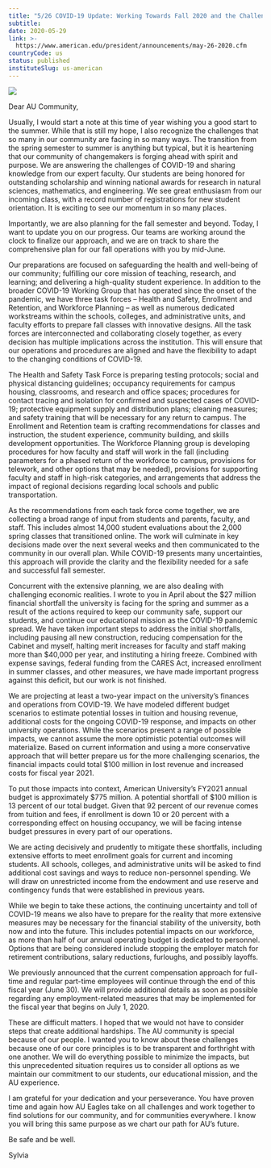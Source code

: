 ```yaml
---
title: "5/26 COVID-19 Update: Working Towards Fall 2020 and the Challenges Still to Come"
subtitle: 
date: 2020-05-29
link: >-
  https://www.american.edu/president/announcements/may-26-2020.cfm
countryCode: us
status: published
instituteSlug: us-american
---
```

![](https://www.american.edu/president/images/SMB-in-front-of-POB.jpg)

Dear AU Community,

Usually, I would start a note at this time of year wishing you a good start to the summer. While that is still my hope, I also recognize the challenges that so many in our community are facing in so many ways. The transition from the spring semester to summer is anything but typical, but it is heartening that our community of changemakers is forging ahead with spirit and purpose. We are answering the challenges of COVID-19 and sharing knowledge from our expert faculty. Our students are being honored for outstanding scholarship and winning national awards for research in natural sciences, mathematics, and engineering. We see great enthusiasm from our incoming class, with a record number of registrations for new student orientation. It is exciting to see our momentum in so many places.

Importantly, we are also planning for the fall semester and beyond. Today, I want to update you on our progress. Our teams are working around the clock to finalize our approach, and we are on track to share the comprehensive plan for our fall operations with you by mid-June.

Our preparations are focused on safeguarding the health and well-being of our community; fulfilling our core mission of teaching, research, and learning; and delivering a high-quality student experience. In addition to the broader COVID-19 Working Group that has operated since the onset of the pandemic, we have three task forces – Health and Safety, Enrollment and Retention, and Workforce Planning – as well as numerous dedicated workstreams within the schools, colleges, and administrative units, and faculty efforts to prepare fall classes with innovative designs. All the task forces are interconnected and collaborating closely together, as every decision has multiple implications across the institution. This will ensure that our operations and procedures are aligned and have the flexibility to adapt to the changing conditions of COVID-19.

The Health and Safety Task Force is preparing testing protocols; social and physical distancing guidelines; occupancy requirements for campus housing, classrooms, and research and office spaces; procedures for contact tracing and isolation for confirmed and suspected cases of COVID-19; protective equipment supply and distribution plans; cleaning measures; and safety training that will be necessary for any return to campus. The Enrollment and Retention team is crafting recommendations for classes and instruction, the student experience, community building, and skills development opportunities. The Workforce Planning group is developing procedures for how faculty and staff will work in the fall (including parameters for a phased return of the workforce to campus, provisions for telework, and other options that may be needed), provisions for supporting faculty and staff in high-risk categories, and arrangements that address the impact of regional decisions regarding local schools and public transportation.

As the recommendations from each task force come together, we are collecting a broad range of input from students and parents, faculty, and staff. This includes almost 14,000 student evaluations about the 2,000 spring classes that transitioned online. The work will culminate in key decisions made over the next several weeks and then communicated to the community in our overall plan. While COVID-19 presents many uncertainties, this approach will provide the clarity and the flexibility needed for a safe and successful fall semester.

Concurrent with the extensive planning, we are also dealing with challenging economic realities. I wrote to you in April about the $27 million financial shortfall the university is facing for the spring and summer as a result of the actions required to keep our community safe, support our students, and continue our educational mission as the COVID-19 pandemic spread. We have taken important steps to address the initial shortfalls, including pausing all new construction, reducing compensation for the Cabinet and myself, halting merit increases for faculty and staff making more than $40,000 per year, and instituting a hiring freeze. Combined with expense savings, federal funding from the CARES Act, increased enrollment in summer classes, and other measures, we have made important progress against this deficit, but our work is not finished.

We are projecting at least a two-year impact on the university’s finances and operations from COVID-19. We have modeled different budget scenarios to estimate potential losses in tuition and housing revenue, additional costs for the ongoing COVID-19 response, and impacts on other university operations. While the scenarios present a range of possible impacts, we cannot assume the more optimistic potential outcomes will materialize. Based on current information and using a more conservative approach that will better prepare us for the more challenging scenarios, the financial impacts could total $100 million in lost revenue and increased costs for fiscal year 2021.

To put those impacts into context, American University’s FY2021 annual budget is approximately $775 million. A potential shortfall of $100 million is 13 percent of our total budget. Given that 92 percent of our revenue comes from tuition and fees, if enrollment is down 10 or 20 percent with a corresponding effect on housing occupancy, we will be facing intense budget pressures in every part of our operations.

We are acting decisively and prudently to mitigate these shortfalls, including extensive efforts to meet enrollment goals for current and incoming students. All schools, colleges, and administrative units will be asked to find additional cost savings and ways to reduce non-personnel spending. We will draw on unrestricted income from the endowment and use reserve and contingency funds that were established in previous years.

While we begin to take these actions, the continuing uncertainty and toll of COVID-19 means we also have to prepare for the reality that more extensive measures may be necessary for the financial stability of the university, both now and into the future. This includes potential impacts on our workforce, as more than half of our annual operating budget is dedicated to personnel. Options that are being considered include stopping the employer match for retirement contributions, salary reductions, furloughs, and possibly layoffs.

We previously announced that the current compensation approach for full-time and regular part-time employees will continue through the end of this fiscal year (June 30). We will provide additional details as soon as possible regarding any employment-related measures that may be implemented for the fiscal year that begins on July 1, 2020.

These are difficult matters. I hoped that we would not have to consider steps that create additional hardships. The AU community is special because of our people. I wanted you to know about these challenges because one of our core principles is to be transparent and forthright with one another. We will do everything possible to minimize the impacts, but this unprecedented situation requires us to consider all options as we maintain our commitment to our students, our educational mission, and the AU experience.

I am grateful for your dedication and your perseverance. You have proven time and again how AU Eagles take on all challenges and work together to find solutions for our community, and for communities everywhere. I know you will bring this same purpose as we chart our path for AU’s future.

Be safe and be well.

Sylvia